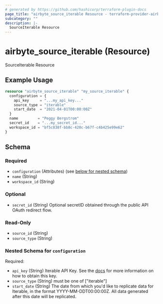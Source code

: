 ```yaml
---
# generated by https://github.com/hashicorp/terraform-plugin-docs
page_title: "airbyte_source_iterable Resource - terraform-provider-airbyte"
subcategory: ""
description: |-
  SourceIterable Resource
---
```


# airbyte_source_iterable (Resource)

SourceIterable Resource

## Example Usage

```terraform
resource "airbyte_source_iterable" "my_source_iterable" {
  configuration = {
    api_key     = "...my_api_key..."
    source_type = "iterable"
    start_date  = "2021-04-01T00:00:00Z"
  }
  name         = "Peggy Bergstrom"
  secret_id    = "...my_secret_id..."
  workspace_id = "bf5c838f-bb8c-420c-b67f-c4b425e99e62"
}
```

<!-- schema generated by tfplugindocs -->
## Schema

### Required

- `configuration` (Attributes) (see [below for nested schema](#nestedatt--configuration))
- `name` (String)
- `workspace_id` (String)

### Optional

- `secret_id` (String) Optional secretID obtained through the public API OAuth redirect flow.

### Read-Only

- `source_id` (String)
- `source_type` (String)

<a id="nestedatt--configuration"></a>
### Nested Schema for `configuration`

Required:

- `api_key` (String) Iterable API Key. See the <a href="https://docs.airbyte.com/integrations/sources/iterable">docs</a> for more information on how to obtain this key.
- `source_type` (String) must be one of ["iterable"]
- `start_date` (String) The date from which you'd like to replicate data for Iterable, in the format YYYY-MM-DDT00:00:00Z. All data generated after this date will be replicated.


